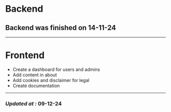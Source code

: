 # Backend

## Backend was finished on 14-11-24

---

# Frontend

- Create a dashboard for users and admins
- Add content in about
- Add cookies and disclaimer for legal
- Create documentation

---

### **_Updated at :_** 09-12-24

